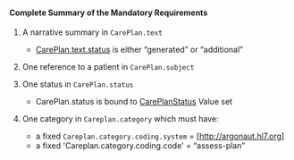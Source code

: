 ﻿#### Complete Summary of the Mandatory Requirements

1.  A narrative summary in `CarePlan.text`
    -   [CarePlan.text.status] is either “generated” or “additional”

1.  One reference to a patient in `CarePlan.subject`
1.  One status in `CarePlan.status`
    -   CarePlan.status is bound to [CarePlanStatus](http://hl7.org/fhir/ValueSet-care-plan-status.html) Value set 
1.  One category in `Careplan.category` which must have:
    -   a fixed `Careplan.category.coding.system` = [http://argonaut.hl7.org]
    -   a fixed 'Careplan.category.coding.code' = “assess-plan”



  [CarePlan.text.status]: http://hl7.org/fhir/ValueSet-narrative-status.html
  [CarePlanStatus]: http://hl7.org/fhir/ValueSet-care-plan-status.html
  [http://argonaut.hl7.org]: ValueSet-argo-codesystem.html
